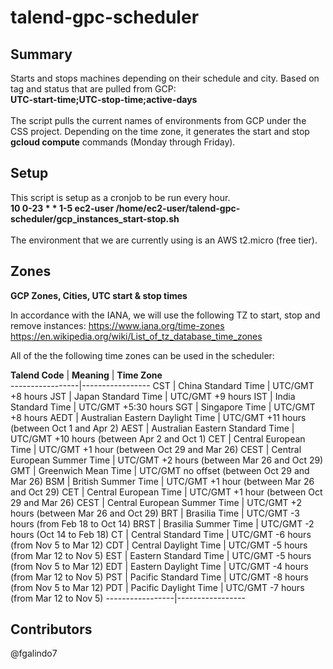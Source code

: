 # talend-gpc-scheduler

## Summary
Starts and stops machines depending on their schedule and city.
Based on tag and status that are pulled from GCP: <br />
**UTC-start-time;UTC-stop-time;active-days** <br />
<br />
The script pulls the current names of environments from GCP under the CSS project. Depending on the time zone, it generates the start and stop **gcloud compute** commands (Monday through Friday).

## Setup
This script is setup as a cronjob to be run every hour. <br />
**10 0-23 * * 1-5 ec2-user /home/ec2-user/talend-gpc-scheduler/gcp_instances_start-stop.sh** <br />
<br />
The environment that we are currently using is an AWS t2.micro (free tier).

## Zones
**GCP Zones, Cities, UTC start & stop times**

In accordance with the IANA, we will use the following TZ to
start, stop and remove instances:
https://www.iana.org/time-zones
https://en.wikipedia.org/wiki/List_of_tz_database_time_zones

All of the the following time zones can be used in the scheduler:

 **Talend Code** | **Meaning** | **Time Zone**  
-----------------|-----------------
CST | China Standard Time | UTC/GMT +8 hours
JST | Japan Standard Time | UTC/GMT +9 hours
IST | India Standard Time | UTC/GMT +5:30 hours
SGT | Singapore Time | UTC/GMT +8 hours
AEDT | Australian Eastern Daylight Time | UTC/GMT +11 hours (between Oct 1 and Apr 2)
AEST | Australian Eastern Standard Time | UTC/GMT +10 hours (between Apr 2 and Oct 1)
CET | Central European Time | UTC/GMT +1 hour (between Oct 29 and Mar 26)
CEST | Central European Summer Time | UTC/GMT +2 hours (between Mar 26 and Oct 29)
GMT | Greenwich Mean Time | UTC/GMT no offset (between Oct 29 and Mar 26)
BSM | British Summer Time | UTC/GMT +1 hour (between Mar 26 and Oct 29)
CET | Central European Time | UTC/GMT +1 hour (between Oct 29 and Mar 26)
CEST | Central European Summer Time | UTC/GMT +2 hours (between Mar 26 and Oct 29)
BRT | Brasilia Time | UTC/GMT -3 hours (from Feb 18 to Oct 14)
BRST | Brasilia Summer Time | UTC/GMT -2 hours (Oct 14 to Feb 18)
CT | Central Standard Time | UTC/GMT -6 hours (from Nov 5 to Mar 12)
CDT | Central Daylight Time | UTC/GMT -5 hours (from Mar 12 to Nov 5)
EST | Eastern Standard Time | UTC/GMT -5 hours (from Nov 5 to Mar 12)
EDT | Eastern Daylight Time | UTC/GMT -4 hours (from Mar 12 to Nov 5)
PST | Pacific Standard Time | UTC/GMT -8 hours (from Nov 5 to Mar 12)
PDT | Pacific Daylight Time | UTC/GMT -7 hours (from Mar 12 to Nov 5)
-----------------|-----------------

## Contributors

@fgalindo7 <br />
